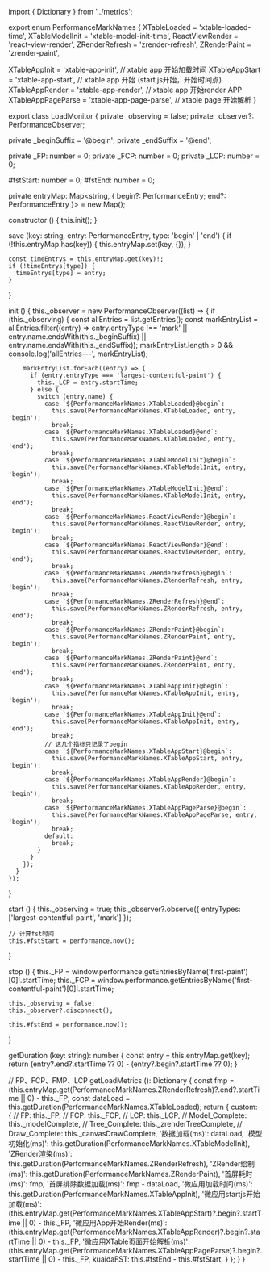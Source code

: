 import { Dictionary } from '../metrics';

export enum PerformanceMarkNames {
  XTableLoaded = 'xtable-loaded-time',
  XTableModelInit = 'xtable-model-init-time',
  ReactViewRender = 'react-view-render',
  ZRenderRefresh = 'zrender-refresh',
  ZRenderPaint = 'zrender-paint',

  XTableAppInit = 'xtable-app-init', // xtable app 开始加载时间
  XTableAppStart = 'xtable-app-start', // xtable app 开始 (start.js开始，开始时间点)
  XTableAppRender = 'xtable-app-render', // xtable app 开始render APP
  XTableAppPageParse = 'xtable-app-page-parse', // xtable page 开始解析
}

export class LoadMonitor {
  private _observing = false;
  private _observer?: PerformanceObserver;

  private _beginSuffix = '@begin';
  private _endSuffix = '@end';

  private _FP: number = 0;
  private _FCP: number = 0;
  private _LCP: number = 0;

  #fstStart: number = 0;
  #fstEnd: number = 0;

  private entryMap: Map<string, { begin?: PerformanceEntry; end?: PerformanceEntry }> = new Map();

  constructor () {
    this.init();
  }

  save (key: string, entry: PerformanceEntry, type: 'begin' | 'end') {
    if (!this.entryMap.has(key)) {
      this.entryMap.set(key, {});
    }

    const timeEntrys = this.entryMap.get(key)!;
    if (!timeEntrys[type]) {
      timeEntrys[type] = entry;
    }
  }

  init () {
    this._observer = new PerformanceObserver((list) => {
      if (this._observing) {
        const allEntries = list.getEntries();
        const markEntryList = allEntries.filter((entry) => entry.entryType !== 'mark' || entry.name.endsWith(this._beginSuffix) || entry.name.endsWith(this._endSuffix));
        markEntryList.length > 0 && console.log('allEntries---', markEntryList);

        markEntryList.forEach((entry) => {
          if (entry.entryType === 'largest-contentful-paint') {
            this._LCP = entry.startTime;
          } else {
            switch (entry.name) {
              case `${PerformanceMarkNames.XTableLoaded}@begin`:
                this.save(PerformanceMarkNames.XTableLoaded, entry, 'begin');
                break;
              case `${PerformanceMarkNames.XTableLoaded}@end`:
                this.save(PerformanceMarkNames.XTableLoaded, entry, 'end');
                break;
              case `${PerformanceMarkNames.XTableModelInit}@begin`:
                this.save(PerformanceMarkNames.XTableModelInit, entry, 'begin');
                break;
              case `${PerformanceMarkNames.XTableModelInit}@end`:
                this.save(PerformanceMarkNames.XTableModelInit, entry, 'end');
                break;
              case `${PerformanceMarkNames.ReactViewRender}@begin`:
                this.save(PerformanceMarkNames.ReactViewRender, entry, 'begin');
                break;
              case `${PerformanceMarkNames.ReactViewRender}@end`:
                this.save(PerformanceMarkNames.ReactViewRender, entry, 'end');
                break;
              case `${PerformanceMarkNames.ZRenderRefresh}@begin`:
                this.save(PerformanceMarkNames.ZRenderRefresh, entry, 'begin');
                break;
              case `${PerformanceMarkNames.ZRenderRefresh}@end`:
                this.save(PerformanceMarkNames.ZRenderRefresh, entry, 'end');
                break;
              case `${PerformanceMarkNames.ZRenderPaint}@begin`:
                this.save(PerformanceMarkNames.ZRenderPaint, entry, 'begin');
                break;
              case `${PerformanceMarkNames.ZRenderPaint}@end`:
                this.save(PerformanceMarkNames.ZRenderPaint, entry, 'end');
                break;
              case `${PerformanceMarkNames.XTableAppInit}@begin`:
                this.save(PerformanceMarkNames.XTableAppInit, entry, 'begin');
                break;
              case `${PerformanceMarkNames.XTableAppInit}@end`:
                this.save(PerformanceMarkNames.XTableAppInit, entry, 'end');
                break;
              // 这几个指标只记录了begin
              case `${PerformanceMarkNames.XTableAppStart}@begin`:
                this.save(PerformanceMarkNames.XTableAppStart, entry, 'begin');
                break;
              case `${PerformanceMarkNames.XTableAppRender}@begin`:
                this.save(PerformanceMarkNames.XTableAppRender, entry, 'begin');
                break;
              case `${PerformanceMarkNames.XTableAppPageParse}@begin`:
                this.save(PerformanceMarkNames.XTableAppPageParse, entry, 'begin');
                break;
              default:
                break;
            }
          }
        });
      }
    });
  }

  start () {
    this._observing = true;
    this._observer?.observe({ entryTypes: ['largest-contentful-paint', 'mark'] });

    // 计算fst时间
    this.#fstStart = performance.now();
  }

  stop () {
    this._FP = window.performance.getEntriesByName('first-paint')[0]!.startTime;
    this._FCP = window.performance.getEntriesByName('first-contentful-paint')[0]!.startTime;

    this._observing = false;
    this._observer?.disconnect();

    this.#fstEnd = performance.now();
  }

  getDuration (key: string): number {
    const entry = this.entryMap.get(key);
    return (entry?.end?.startTime ?? 0) - (entry?.begin?.startTime ?? 0);
  }

  // FP、FCP、FMP、LCP
  getLoadMetrics (): Dictionary<any> {
    const fmp = (this.entryMap.get(PerformanceMarkNames.ZRenderRefresh)?.end?.startTime || 0) - this._FP;
    const dataLoad = this.getDuration(PerformanceMarkNames.XTableLoaded);
    return {
      custom: {
        // FP: this._FP,
        // FCP: this._FCP,
        // LCP: this._LCP,
        // Model_Complete: this._modelComplete,
        // Tree_Complete: this._zrenderTreeComplete,
        // Draw_Complete: this._canvasDrawComplete,
        '数据加载(ms)': dataLoad,
        '模型初始化(ms)': this.getDuration(PerformanceMarkNames.XTableModelInit),
        'ZRender渲染(ms)': this.getDuration(PerformanceMarkNames.ZRenderRefresh),
        'ZRender绘制(ms)': this.getDuration(PerformanceMarkNames.ZRenderPaint),
        '首屏耗时(ms)': fmp,
        '首屏排除数据加载(ms)': fmp - dataLoad,
        '微应用加载时间(ms)': this.getDuration(PerformanceMarkNames.XTableAppInit),
        '微应用startjs开始加载(ms)': (this.entryMap.get(PerformanceMarkNames.XTableAppStart)?.begin?.startTime || 0) - this._FP,
        '微应用App开始Render(ms)': (this.entryMap.get(PerformanceMarkNames.XTableAppRender)?.begin?.startTime || 0) - this._FP,
        '微应用XTable页面开始解析(ms)': (this.entryMap.get(PerformanceMarkNames.XTableAppPageParse)?.begin?.startTime || 0) - this._FP,
        kuaidaFST: this.#fstEnd - this.#fstStart,
      }
    };
  }
}
